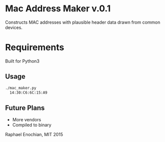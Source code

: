 # Mac Address Maker v.0.1
Constructs MAC addresses with plausible header data drawn from common devices.

# Requirements
Built for Python3

## Usage
```bash
./mac_maker.py
  14:30:C6:6C:15:A9
```

## Future Plans
- More vendors
- Compiled to binary

Raphael Enochian, MIT 2015
